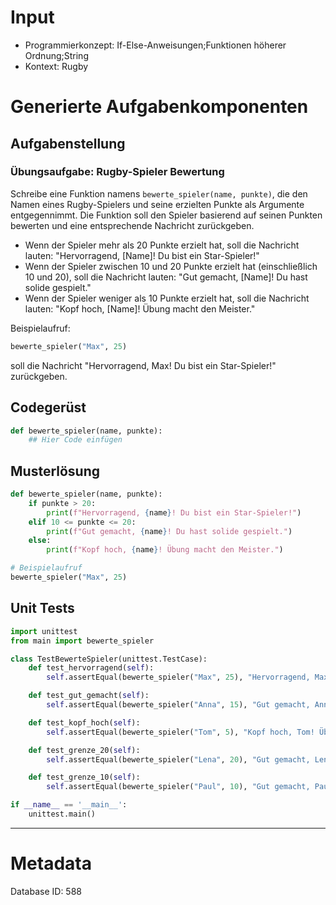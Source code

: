 # Input
- Programmierkonzept: If-Else-Anweisungen;Funktionen höherer Ordnung;String
- Kontext: Rugby

# Generierte Aufgabenkomponenten
## Aufgabenstellung
### Übungsaufgabe: Rugby-Spieler Bewertung

Schreibe eine Funktion namens `bewerte_spieler(name, punkte)`, die den Namen eines Rugby-Spielers und seine erzielten Punkte als Argumente entgegennimmt. Die Funktion soll den Spieler basierend auf seinen Punkten bewerten und eine entsprechende Nachricht zurückgeben.

- Wenn der Spieler mehr als 20 Punkte erzielt hat, soll die Nachricht lauten: "Hervorragend, [Name]! Du bist ein Star-Spieler!"
- Wenn der Spieler zwischen 10 und 20 Punkte erzielt hat (einschließlich 10 und 20), soll die Nachricht lauten: "Gut gemacht, [Name]! Du hast solide gespielt."
- Wenn der Spieler weniger als 10 Punkte erzielt hat, soll die Nachricht lauten: "Kopf hoch, [Name]! Übung macht den Meister."

Beispielaufruf:
```python
bewerte_spieler("Max", 25)
```
soll die Nachricht "Hervorragend, Max! Du bist ein Star-Spieler!" zurückgeben.

## Codegerüst
```python
def bewerte_spieler(name, punkte):
    ## Hier Code einfügen
```

## Musterlösung
```python
def bewerte_spieler(name, punkte):
    if punkte > 20:
        print(f"Hervorragend, {name}! Du bist ein Star-Spieler!")
    elif 10 <= punkte <= 20:
        print(f"Gut gemacht, {name}! Du hast solide gespielt.")
    else:
        print(f"Kopf hoch, {name}! Übung macht den Meister.")

# Beispielaufruf
bewerte_spieler("Max", 25)
```

## Unit Tests
```python
import unittest
from main import bewerte_spieler

class TestBewerteSpieler(unittest.TestCase):
    def test_hervorragend(self):
        self.assertEqual(bewerte_spieler("Max", 25), "Hervorragend, Max! Du bist ein Star-Spieler!")

    def test_gut_gemacht(self):
        self.assertEqual(bewerte_spieler("Anna", 15), "Gut gemacht, Anna! Du hast solide gespielt.")

    def test_kopf_hoch(self):
        self.assertEqual(bewerte_spieler("Tom", 5), "Kopf hoch, Tom! Übung macht den Meister.")

    def test_grenze_20(self):
        self.assertEqual(bewerte_spieler("Lena", 20), "Gut gemacht, Lena! Du hast solide gespielt.")

    def test_grenze_10(self):
        self.assertEqual(bewerte_spieler("Paul", 10), "Gut gemacht, Paul! Du hast solide gespielt.")

if __name__ == '__main__':
    unittest.main()
```
___
# Metadata
Database ID: 588
